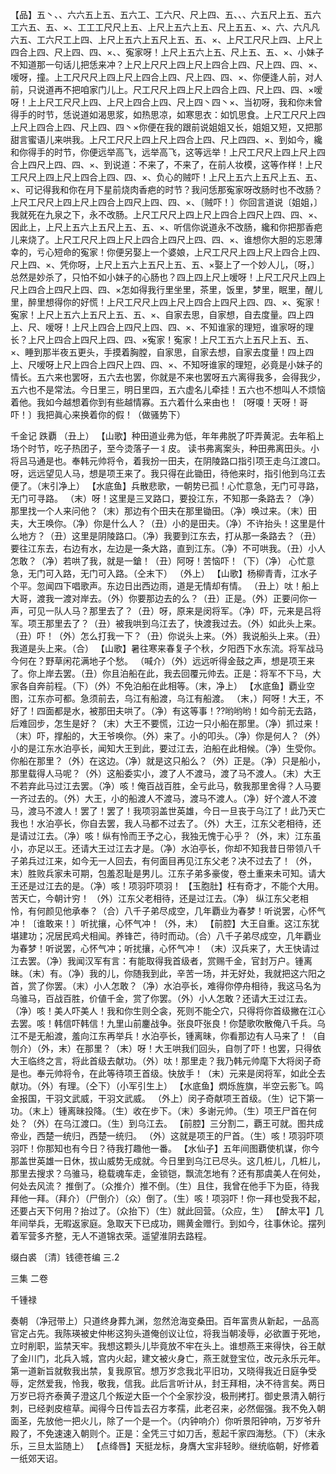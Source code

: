<!-- { "loadSidebar": true } -->
【品】五丶、、六六五上五、五六工、工六尺、尺上四、五、、、六五尺上五、五六工六五、五、×、工工工尺尺上五、上尺上五六上五、尺上五五、×、六、六凡凡六五、工六尺工上四、上尺上五六上五尺上五、五、×、上尺工尺尺上四、上尺上四合上四、尺上四、四、×、、寃家呀！上尺上五六上五、尺上五、五、×、小妹子不知道那一句话儿把恁来冲？上尺上尺尺上四上尺上四合上四、尺上四、四、×、嗳呀，撞。上工尺尺尺上四上尺上四合上四、尺上四、四、×、你便逢人前，对人前，只说道再不把咱家门儿上。尺工尺尺上四上尺上四合上四、尺上四、四、×嗳呀！上上尺工尺尺上四、上尺上四合上四、尺上四丶四丶×、当初呀，我和你未曾得手的时节，恁说道如渴思浆，如热思凉，如寒思衣：如饥思食。上尺工尺尺上四上尺上四合上四、尺上四、四丶×你便在我的跟前说姐姐又长，姐姐又短，又把那甜言蜜语儿来哄我。上尺工尺尺上四上尺上四合上四、尺上四四、×、到如今，纔和你得手的时节，你便远举高飞，远举高飞，这等远举！上尺工尺尺上四上尺上四合上四尺上四、四、×、到说道：不来了，不来了，在前人妆模，这等作样！上尺工尺尺上四上尺上四合上四、四、×、负心的贼吓！上尺上五六上五尺上五、五、×、可记得我和你在月下星前烧肉香疤的时节？我问恁那寃家呀改肠时也不改肠？上尺工尺尺上四上尺上四合上四尺上四、四、×、〔贼吓！〕你回言道说〔姐姐，〕我就死在九泉之下，永不改肠。上尺工尺尺上四上尺上四合上四尺上四、四、×、因此上，上尺上五六上五尺上五、五、×、听信你说道永不改肠，纔和你把那香疤儿来烧了。上尺工尺尺上四上尺上四合上四尺上四、四、×、谁想你大胆的忘恩薄幸的，亏心短命的寃家！你便另娶上一个婆娘，上尺工尺尺上四上尺上四合上四、尺上四、×、凭你呀，上尺上五六上五尺上五、五、×娶上了一个妙人儿，〔呀，〕总然是妙杀了，只怕不如小妹子的心肠也？四上四上尺上嗳呀！上尺工尺尺上四上尺上四合上四尺上四、四、×怎如得我行里坐里，茶里，饭里，梦里，眠里，醒儿里，醉里想得你的好慌！上尺工尺尺上四上尺上四合上四尺上四、四、×、寃家！寃家！上尺上五六上五尺上五、五、×、自家去思，自家想，自去度量。四上四上、尺、嗳呀！上尺上四合上四尺上四、四、×、不知谁家的理短，谁家呀的理长？上尺上四合上四尺上四、四、×寃家！寃家！上尺工五六上五尺上五、五、×、睡到那半夜五更头，手摸着胸膛，自家思，自家去想，自家去度量！四上四上、尺嗳呀上尺上四合上四尺上四、四、×、不知呀谁家的理短，必竟是小妹子的情长。五六来也罢呀，五六去也罢，你就是不来也罢呀五六离得我多，会得我少，五六也不是常法。今日里三，明日里四，五六虚名儿牵挂！五六也不想叫人不烦恼着他。我如今越想着你到有些越情寡。五六着什么来由也！〔呀嗄！天呀！哥吓！〕我把眞心来换着你的假！（做骚势下）
 
千金记
跌覇
（丑上）
【山歌】种田道业弗为低，年年弗脱了吓弄黄泥。去年稻上场个时节，吃子热团子，至今烫落子一丬皮。
读书弗离案头，种田弗离田头。小将吕马通是也。奉韩元帅将令，着我扮一田夫，在阴陵路口指引项王走乌江渡口。呀，远远望见人马，想是项王来了。我只得在此锄田，待他来时，指引他到乌江去便了。（末引净上）
【水底鱼】兵散悲歌，一朝势已孤！心忙意急，无门可寻路，无门可寻路。
（末）呀！这里是三叉路口，要投江东，不知那一条路去？（净）那里找一个人来问他？（末）那边有个田夫在那里锄田。（净）唤过来。（末）田夫，大王唤你。（净）你是什么人？（丑）小的是田夫。（净）不许抬头！这里是什么地方？（丑）这里是阴陵路口。（净）我要到江东去，打从那一条路去？（丑）要往江东去，右边有水，左边是一条大路，直到江东。（净）不可哄我。（丑）小人怎敢？（净）若哄了我，就是一鎗！（丑）阿呀！苦恼吓！（下）（净）
心忙意急，无门可入路，无门可入路。（仝末下）
（外上）
【山歌】杨柳青青，江水子个平。忽闻四下唱歌声。东边日出西边雨，道是无情却有情。
（丑上）呔！船上大哥，渡我一渡对岸去。（外）你要那边去的么？（丑）正是。（外）正要问你一声，可见一队人马？那里去了？（丑）呀，原来是闵将军。（净）吓，元来是吕将军。项王那里去了？（丑）被我哄到乌江去了，快渡我过去。（外）如此头上来。（丑）吓！（外）怎么打我一下？（丑）你说头上来。（外）我说船头上来。（丑）我道是头上来。（合）
【山歌】暑往寒来春复子个秋，夕阳西下水东流。将军战马今何在？野草闲花满地子个愁。
（喊介）（外）远远听得金鼓之声，想是项王来了。你上岸去罢。（丑）你且泊船在此，我去回覆元帅去。正是：将军不下马，大家各自奔前程。（下）（外）不免泊船在此相等。（末，净上）
【水底鱼】覇业空图，江东亦可都。急须前去，乌江有船渡，乌江有船渡。
（末，）阿呀！大王，不好了！四面都是水，被那田夫哄了。（净）有这等事！??哟哟哟！如今前无去路，后难回步，怎生是好？（末）大王不要慌，江边一只小船在那里。（净）抓过来！（末）吓，撑船的，大王爷唤你。（外）来了。小的叩头。（净）你是何人？（外）小的是江东水泊亭长，闻知大王到此，要过江去，泊船在此相候。（净）生受你。你船在那里？（外）在这边。（净）就是这只船么？（外）正是。（净）只是船小，那里载得人马呢？（外）这船委实小，渡了人不渡马，渡了马不渡人。（末）大王不若弃此马过江去罢。（净）咳！俺百战百胜，全亏此马，敎我那里舍得？人马要一齐过去的。（外）大王，小的船渡人不渡马，渡马不渡人。（净）好个渡人不渡马，渡马不渡人！罢了！罢了！我项羽盖世英雄，今日一旦丧于乌江了！此乃天亡我也！水泊亭长，你自去罢，我人马都不过去了。（外）大王，江东父老相待，还是请过江去。（净）咳！纵有怜而王予之心，我独无愧于心乎？（外，末）江东虽小，亦足以王。还请大王过江去才是。（净）水泊亭长，你却不知我昔日带领八千子弟兵过江来，如今无一人回去，有何面目再见江东父老？决不过去了！（外，末）胜败兵家未可期，包羞忍耻是男儿。江东子弟多豪俊，卷土重来未可知。请大王还是过江去的是。（净）咳！项羽吓项羽！
【玉胞肚】枉有奇才，不能个大用。苦天亡，今朝计穷！
（外）江东父老相待，还是过江去。（净）
纵江东父老相怜，有何颜见他承奉？（合）八千子弟尽成空，几年覇业为春梦！听说罢，心怀气冲！〔谁敢来！〕听扰攘，心怀气冲！（外，末）
【前腔】大王自重。这江东犹堪建功；况居民鸡犬相闻。养锋芒，待时而动。（合）八千子弟尽成空，几年覇业为春梦！听说罢，心怀气冲；听扰攘，心怀气冲！
（末）汉兵来了，大王快请过江去罢。（净）我闻汉军有言：有能取得我首级者，赏赐千金，官封万户。锺离昧。（末）有。（净）我的儿，你随我到此，辛苦一场，并无好处，我就把这六阳之首，赏了你罢。（末）小人怎敢？（净）水泊亭长，难得你停舟相待，我这马名为乌骓马，百战百胜，价値千金，赏了你罢。（外）小人怎敢？还请大王过江去。（净）咳！美人吓美人！我和你生则仝衾，死则不能仝穴，只得将你首级撇在江心去罢。咳！韩信吓韩信！九里山前鏖战争。张良吓张良！你楚歌吹散俺八千兵。乌江不是无船渡，羞向江东再举兵！水泊亭长，锺离昧，你看那边有人马来了！（自刎介）（外，末）在那里？（末）呀！大王哄我们回头，自刎了吓！也罢，只得依大王临终之言，将此首级去献功。（外）呔！那里走？我乃韩元帅麾下大将闵子奇是也。奉元帅将令，在此等待项王首级。快放手！（末）元来是闵将军，如此仝去献功。（外）有理。（仝下）（小军引生上）
【水底鱼】熌烁旌旗，半空云影飞。鸣金报国，干羽文武威，干羽文武威。
（外上）闵子奇献项王首级。（生）记下第一功。（末上）锺离昧投降。（生）收在步下。（末）多谢元帅。（生）项王尸首在何处？（外）在乌江渡口。（生）到乌江去。
【前腔】三分割二，覇王可就。图共成帝业，西楚一统归，西楚一统归。
（外）这就是项王的尸首。（生）咳！项羽吓项羽吓！你那知也有今日？待我打趣他一番。
【水仙子】五年间图覇使机谋，你今那盖世英雄一日休，拔山威势无成就。今日里到乌江已尽头。这几桩儿，几桩儿，那里去搜求？乌骓马，稳载魂车走，金锁铠，飘流怎地有？还有那虞美人在何处，何处去风流？
推倒了。（众推介）推不倒。（生）且住，我曾在他手下为臣，待我拜他一拜。（拜介）（尸倒介）（众）倒了。（生）咳！项羽吓！你一拜也受我不起，还要占天下何用？抬过了。（众抬下）（生）就此回营。（众应，生）
【醉太平】几年间举兵，无暇返家庭。急取天下已成功，赐黄金赠行。到如今，往事休论。摆列着军营多齐整，无人不道锦衣荣。遥望淮阴去路程。

缀白裘 〔清〕钱德苍编 三.2

三集 
二卷
 
千锺禄 
 
奏朝
（净冠带上）只道终身葬九渊，忽然沧海变桑田。百年富贵从新起，一品高官定占先。我陈瑛被史仲彬这狗头道俺创议让位，将我当朝凌辱，必欲置于死地，立时削职，监禁天牢。我想这颗头儿毕竟放不牢在头上。谁想燕王来得快，谷王献了金川门，北兵入城，宫内火起，建文被火身亡，燕王就登宝位，改元永乐元年。第一道新旨就敎我出禁，复我原官。想万岁念我北平旧功，又晓得我近日庭争受辱，定然爱我，怜我，敬我，信我。此后言听计从，封王拜相，决不待言矣。两日万岁已将齐泰黄子澄这几个叛逆大臣一个个全家抄没，极刑拷打。御史景清入朝行刺，已经剥皮楦草。闻得今日传旨去召方孝孺，此老召来，必然倔强。我不免入朝面圣，先放他一把火儿，除了一个是一个。（内钟响介）你听景阳钟响，万岁爷升殿了，不免速速入朝则个。正是：全凭三寸如刀舌，惹起千家四海愁。（下）（末永乐，三旦太监随上）
【点绛唇】天挺龙标，身膺大宝非轻眇。继统临朝，好修着一纸郊天诏。
